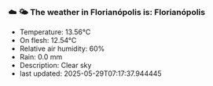 ### ☁️ 🌤️  The weather in Florianópolis is: Florianópolis

- Temperature: 13.56°C
- On flesh: 12.54°C
- Relative air humidity: 60%
- Rain: 0.0 mm
- Description: Clear sky
- last updated: 2025-05-29T07:17:37.944445
